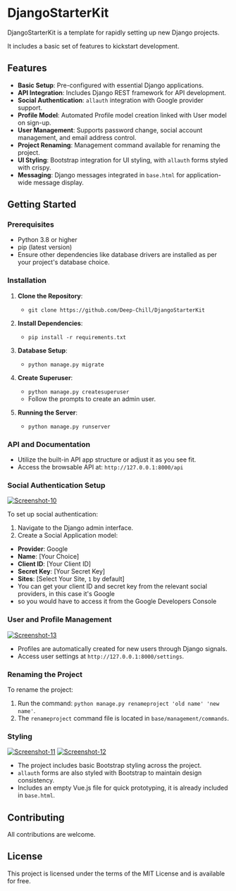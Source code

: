 
# DjangoStarterKit

DjangoStarterKit is a template for rapidly setting up new Django projects. 

It includes a basic set of features to kickstart development.

## Features

- **Basic Setup**: Pre-configured with essential Django applications.
- **API Integration**: Includes Django REST framework for API development.
- **Social Authentication**: `allauth` integration with Google provider support.
- **Profile Model**: Automated Profile model creation linked with User model on sign-up.
- **User Management**: Supports password change, social account management, and email address control.
- **Project Renaming**: Management command available for renaming the project.
- **UI Styling**: Bootstrap integration for UI styling, with `allauth` forms styled with crispy.
- **Messaging**: Django messages integrated in `base.html` for application-wide message display.

## Getting Started

### Prerequisites

- Python 3.8 or higher
- pip (latest version)
- Ensure other dependencies like database drivers are installed as per your project's database choice.

### Installation

1. **Clone the Repository**:
   - `git clone https://github.com/Deep-Chill/DjangoStarterKit`

2. **Install Dependencies**:
   - `pip install -r requirements.txt`

3. **Database Setup**:
   - `python manage.py migrate`

4. **Create Superuser**:
   - `python manage.py createsuperuser`
   - Follow the prompts to create an admin user.

5. **Running the Server**:
   - `python manage.py runserver`

### API and Documentation

- Utilize the built-in API app structure or adjust it as you see fit.
- Access the browsable API at: `http://127.0.0.1:8000/api`

### Social Authentication Setup

<a href="https://ibb.co/9yK0RF8"><img src="https://i.ibb.co/7rMD7wY/Screenshot-10.png" alt="Screenshot-10" border="0" /></a>

To set up social authentication:

1. Navigate to the Django admin interface.
2. Create a Social Application model:
- **Provider**: Google
- **Name**: [Your Choice]
- **Client ID**: [Your Client ID]
- **Secret Key**: [Your Secret Key]
- **Sites**: [Select Your Site, `1` by default]
- You can get your client ID and secret key from the relevant social providers, in this case it's Google
- so you would have to access it from the Google Developers Console

### User and Profile Management

<a href="https://ibb.co/4Nw9gYs"><img src="https://i.ibb.co/h8xh1ZX/Screenshot-13.png" alt="Screenshot-13" border="0" /></a>

- Profiles are automatically created for new users through Django signals.
- Access user settings at `http://127.0.0.1:8000/settings`.

### Renaming the Project

To rename the project:

1. Run the command: `python manage.py renameproject 'old name' 'new name'`.
2. The `renameproject` command file is located in `base/management/commands`.

### Styling
<a href="https://ibb.co/BgcThdK"><img src="https://i.ibb.co/mHbhn1F/Screenshot-11.png" alt="Screenshot-11" border="0" /></a>
<a href="https://ibb.co/99SWf2J"><img src="https://i.ibb.co/vxRkrmb/Screenshot-12.png" alt="Screenshot-12" border="0" /></a>
- The project includes basic Bootstrap styling across the project.
- `allauth` forms are also styled with Bootstrap to maintain design consistency.
- Includes an empty Vue.js file for quick prototyping, it is already included in `base.html`.


## Contributing

All contributions are welcome. 

## License

This project is licensed under the terms of the MIT License and is available for free.
